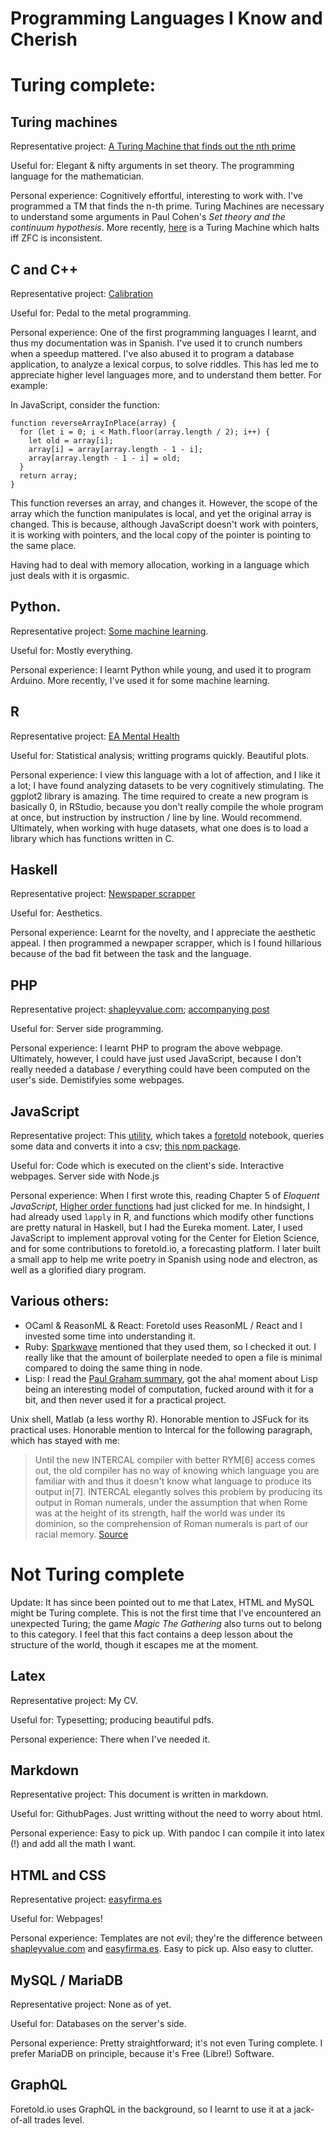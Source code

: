 # Programming Languages I Know and Cherish

# Turing complete:

## Turing machines

Representative project: [A Turing Machine that finds out the nth prime](https://github.com/NunoSempere/Turing_Machine)

Useful for: Elegant & nifty arguments in set theory. The programming language for the mathematician.

Personal experience: Cognitively effortful, interesting to work with. I've programmed a TM that finds the n-th prime. Turing Machines are necessary to understand some arguments in Paul Cohen's *Set theory and the continuum hypothesis*. More recently, [here](https://www.scottaaronson.com/blog/?p=2725) is a Turing Machine which halts iff ZFC is inconsistent.

## C and C++

Representative project: [Calibration](https://github.com/NunoSempere/calibration)

Useful for: Pedal to the metal programming.

Personal experience: One of the first programming languages I learnt, and thus my documentation was in Spanish. I've used it to crunch numbers when a speedup mattered. I've also abused it to program a database application, to analyze a lexical corpus, to solve riddles. This has led me to appreciate higher level languages more, and to understand them better. For example:

In JavaScript, consider the function:

```
function reverseArrayInPlace(array) {
  for (let i = 0; i < Math.floor(array.length / 2); i++) {
    let old = array[i];
    array[i] = array[array.length - 1 - i];
    array[array.length - 1 - i] = old;
  }
  return array;  
}
```

This function reverses an array, and changes it. However, the scope of the array which the function manipulates is local, and yet the original array is changed. This is because, although JavaScript doesn't work with pointers, it is working with pointers, and the local copy of the pointer is pointing to the same place.

Having had to deal with memory allocation, working in a language which just deals with it is orgasmic.

## Python.

Representative project: [Some machine learning](https://nunosempere.github.io/maths-prog/MachineLearningDemystified/). 

Useful for: Mostly everything.

Personal experience: I learnt Python while young, and used it to program Arduino. More recently, I've used it for some machine learning.

## R

Representative project: [EA Mental Health](https://forum.effectivealtruism.org/posts/FheKNFgPqEsN8Nxuv/ea-mental-health-survey-results-and-analysis)

Useful for: Statistical analysis; writting programs quickly. Beautiful plots.

Personal experience: I view this language with a lot of affection, and I like it a lot; I have found analyzing datasets to be very cognitively stimulating. The ggplot2 library is amazing. The time required to create a new program is basically 0, in RStudio, because you don't really compile the whole program at once, but instruction by instruction / line by line. Would recommend. Ultimately, when working with huge datasets, what one does is to load a library which has functions written in C.

## Haskell
Representative project: [Newspaper scrapper](https://github.com/NunoSempere/NewspaperScraper)

Useful for: Aesthetics.

Personal experience: Learnt for the novelty, and I appreciate the aesthetic appeal. I then programmed a newpaper scrapper, which is I found hillarious because of the bad fit between the task and the language.

## PHP 

Representative project: [shapleyvalue.com](http://shapleyvalue.com); [accompanying post](https://forum.effectivealtruism.org/posts/XHZJ9i7QBtAJZ6byW/shapley-values-better-than-counterfactuals)

Useful for: Server side programming.

Personal experience: I learnt PHP to program the above webpage. Ultimately, however, I could have just used JavaScript, because I don't really needed a database / everything could have been computed on the user's side. Demistifyies some webpages. 

## JavaScript
Representative project: This [utility](https://observablehq.com/@nunosempere/foretold-notebook-into-csv), which takes a [foretold](https://www.foretold.io/) notebook, queries some data and converts it into a csv; [this npm package](https://www.npmjs.com/package/@lokiodinevich/sparkwave0xff1493).

Useful for: Code which is executed on the client's side. Interactive webpages. Server side with Node.js

Personal experience: When I first wrote this, reading Chapter 5 of *Eloquent JavaScript*,  [Higher order functions](https://en.wikipedia.org/wiki/Higher-order_function) had just clicked for me. In hindsight, I had already used ```lapply``` in R, and functions which modify other functions are pretty natural in Haskell, but I had the Eureka moment. Later, I used JavaScript to implement approval voting for the Center for Eletion Science, and for some contributions to foretold.io, a forecasting platform. I later built a small app to help me write poetry in Spanish using node and electron, as well as a glorified diary program.

## Various others:

- OCaml & ReasonML & React: Foretold uses ReasonML / React and I invested some time into understanding it.
- Ruby: [Sparkwave](https://www.sparkwave.tech/) mentioned that they used them, so I checked it out. I really like that the amount of boilerplate needed to open a file is minimal compared to doing the same thing in node.
- Lisp: I read the [Paul Graham summary](http://www.paulgraham.com/rootsoflisp.html), got the aha! moment about Lisp being an interesting model of computation, fucked around with it for a bit, and then never used it for a practical project. 

Unix shell, Matlab (a less worthy R). Honorable mention to JSFuck for its practical uses. Honorable mention to Intercal for the following paragraph, which has stayed with me: 

> Until the new INTERCAL compiler with better RYM[6] access comes out, the old compiler has no way of knowing which language you are familiar with and thus it doesn't know what language to produce its output in[7]. INTERCAL elegantly solves this problem by producing its output in Roman numerals, under the assumption that when Rome was at the height of its strength, half the world was under its dominion, so the comprehension of Roman numerals is part of our racial memory.
> [Source](http://www.catb.org/~esr/intercal/paper.html)


# Not Turing complete

Update: It has since been pointed out to me that Latex, HTML and MySQL might be Turing complete. This is not the first time that I've encountered an unexpected Turing; the game *Magic The Gathering* also turns out to belong to this category. I feel that this fact contains a deep lesson about the structure of the world, though it escapes me at the moment. 

## Latex
Representative project: My CV.

Useful for: Typesetting; producing beautiful pdfs.

Personal experience: There when I've needed it. 

## Markdown
Representative project: This document is written in markdown.

Useful for: GithubPages. Just writting without the need to worry about html.

Personal experience: Easy to pick up. With pandoc I can compile it into latex (!) and add all the math I want.

## HTML and CSS
Representative project: [easyfirma.es](easyfirma.es)

Useful for: Webpages!

Personal experience: Templates are not evil; they're the difference between [shapleyvalue.com](shapleyvalue.com) and [easyfirma.es](easyfirma.es). Easy to pick up. Also easy to clutter.

##  MySQL / MariaDB
Representative project: None as of yet. 

Useful for: Databases on the server's side.

Personal experience: Pretty straightforward; it's not even Turing complete. I prefer MariaDB on principle, because it's Free (Libre!) Software.


## GraphQL
Foretold.io uses GraphQL in the background, so I learnt to use it at a jack-of-all trades level.
